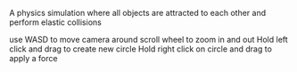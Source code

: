 A physics simulation where all objects are attracted to each other and perform elastic collisions

use WASD to move camera around
scroll wheel to zoom in and out
Hold left click and drag to create new circle
Hold right click on circle and drag to apply a force
